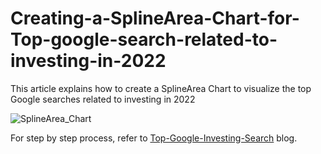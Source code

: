 # Creating-a-SplineArea-Chart-for-Top-google-search-related-to-investing-in-2022
This article explains how to create a SplineArea Chart to visualize the top Google searches related to investing in 2022

![SplineArea_Chart](https://github.com/SyncfusionExamples/Creating-a-SplineArea-Chart-for-Top-google-search-related-to-investing-in-2022/assets/113961867/e9c753ea-81c9-4da7-ba88-6c017458371f)

For step by step process, refer to [Top-Google-Investing-Search](https://www.syncfusion.com/blogs/post/winui-spline-area-chart-top-google-investing-search-2022.aspx) blog.
